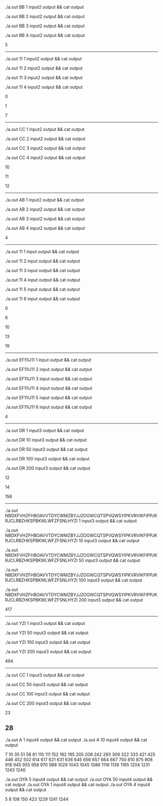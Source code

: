 ./a.out BB 1 input2 output && cat output

./a.out BB 2 input2 output && cat output

./a.out BB 3 input2 output && cat output

./a.out BB 4 input2 output && cat output

5

---

./a.out 11 1 input2 output && cat output

./a.out 11 2 input2 output && cat output

./a.out 11 3 input2 output && cat output

./a.out 11 4 input2 output && cat output

0

1

7

---

./a.out CC 1 input2 output && cat output

./a.out CC 2 input2 output && cat output

./a.out CC 3 input2 output && cat output

./a.out CC 4 input2 output && cat output

10

11

12

---

./a.out AB 1 input2 output && cat output

./a.out AB 2 input2 output && cat output

./a.out AB 3 input2 output && cat output

./a.out AB 4 input2 output && cat output

4

---

./a.out 11 1 input output && cat output

./a.out 11 2 input output && cat output

./a.out 11 3 input output && cat output

./a.out 11 4 input output && cat output

./a.out 11 5 input output && cat output

./a.out 11 6 input output && cat output

0

6

10

13

19

---

./a.out EF11IJ11 1 input output && cat output

./a.out EF11IJ11 2 input output && cat output

./a.out EF11IJ11 3 input output && cat output

./a.out EF11IJ11 4 input output && cat output

./a.out EF11IJ11 5 input output && cat output

./a.out EF11IJ11 6 input output && cat output

4

---

./a.out DR 1 input3 output && cat output

./a.out DR 10 input3 output && cat output

./a.out DR 50 input3 output && cat output

./a.out DR 100 input3 output && cat output

./a.out DR 200 input3 output && cat output

12

14

158

---

./a.out NBDXFVHZFHBOAVVTDYCWMZBYJJZOGWCQTSPVQWSYIPKVRVIKFIPPJKRJCLRBZHKSPBKWLWFZFSNLHYZI 1 input3 output  && cat output

./a.out  NBDXFVHZFHBOAVVTDYCWMZBYJJZOGWCQTSPVQWSYIPKVRVIKFIPPJKRJCLRBZHKSPBKWLWFZFSNLHYZI 10 input3 output  && cat output

./a.out NBDXFVHZFHBOAVVTDYCWMZBYJJZOGWCQTSPVQWSYIPKVRVIKFIPPJKRJCLRBZHKSPBKWLWFZFSNLHYZI 50 input3 output && cat output

./a.out NBDXFVHZFHBOAVVTDYCWMZBYJJZOGWCQTSPVQWSYIPKVRVIKFIPPJKRJCLRBZHKSPBKWLWFZFSNLHYZI 100 input3 output && cat output

./a.out NBDXFVHZFHBOAVVTDYCWMZBYJJZOGWCQTSPVQWSYIPKVRVIKFIPPJKRJCLRBZHKSPBKWLWFZFSNLHYZI 200 input3 output && cat output

417

---

./a.out YZI 1 input3 output && cat output

./a.out YZI 50 input3 output && cat output

./a.out YZI 100 input3 output && cat output

./a.out YZI 200 input3 output && cat output

494

---

./a.out CC 1 input3 output && cat output

./a.out CC 50 input3 output && cat output

./a.out CC 100 input3 output && cat output

./a.out CC 200 input3 output && cat output

23

28
---
./a.out A 1 input4 output && cat output
./a.out A 10 input4 output && cat output

7
10
35
51
58
81
110
111
152
182
195
205
208
242
293
309
322
333
421
425
446
452
502
614
617
621
631
636
645
656
657
664
667
750
810
875
908
918
945
955
958
970
988
1029
1043
1045
1086
1118
1136
1165
1204
1231
1243
1246


./a.out OYA 5 input4 output && cat output
./a.out OYA 50 input4 output && cat output
./a.out OYA 1 input4 output && cat output
./a.out OYA 4 input4 output && cat output

5
8
108
150
423
1229
1241
1244

